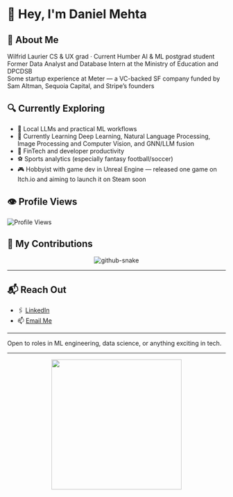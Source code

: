 # 👋 Hey, I'm Daniel Mehta

## 🧠 About Me  
Wilfrid Laurier CS & UX grad · Current Humber AI & ML postgrad student  
Former Data Analyst and Database Intern at the Ministry of Education and DPCDSB  
Some startup experience at Meter — a VC-backed SF company funded by Sam Altman, Sequoia Capital, and Stripe’s founders

## 🔍 Currently Exploring

- 🧠 Local LLMs and practical ML workflows
- 🤖 Currently Learning Deep Learning, Natural Language Processing, Image Processing and Computer Vision, and GNN/LLM fusion
- 💸 FinTech and developer productivity  
- ⚽ Sports analytics (especially fantasy football/soccer)  
- 🎮 Hobbyist with game dev in Unreal Engine — released one game on Itch.io and aiming to launch it on Steam soon

## 👁️ Profile Views  
![Profile Views](https://komarev.com/ghpvc/?username=daniel-mehta&color=blueviolet&style=flat-square)

## 🐍 My Contributions

<div align="center">
  <picture>
    <source media="(prefers-color-scheme: dark)" srcset="https://raw.githubusercontent.com/{daniel-mehta}/{daniel-mehta}/output/github-contribution-grid-snake-dark.svg" />
    <source media="(prefers-color-scheme: light)" srcset="https://raw.githubusercontent.com/{daniel-mehta}/{daniel-mehta}/output/github-contribution-grid-snake.svg" />
    <img alt="github-snake" src="https://raw.githubusercontent.com/daniel-mehta/{daniel-mehta}/output/github-contribution-grid-snake.svg" />
  </picture>
</div>

<hr>

## 📬 Reach Out  
- 🖇️ [LinkedIn](https://www.linkedin.com/in/dan-mehta/)
- 📫 [Email Me](mailto:daniel.mehta@gmail.com)

---

Open to roles in ML engineering, data science, or anything exciting in tech.

---


<p align="center">
  <img src="https://media1.tenor.com/m/NwY5ppxLs_oAAAAd/kitten-keybo.gif" width="300"/>
</p>
